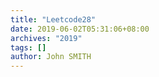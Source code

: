 ```yaml
---
title: "Leetcode28"
date: 2019-06-02T05:31:06+08:00
archives: "2019"
tags: []
author: John SMITH
---
```

